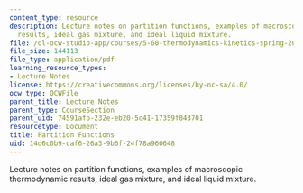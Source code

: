 ```yaml
---
content_type: resource
description: Lecture notes on partition functions, examples of macroscopic thermodynamic
  results, ideal gas mixture, and ideal liquid mixture.
file: /ol-ocw-studio-app/courses/5-60-thermodynamics-kinetics-spring-2008/14d6c0b9caf626a39b6f24f78a960648_lec_25.pdf
file_size: 144113
file_type: application/pdf
learning_resource_types:
- Lecture Notes
license: https://creativecommons.org/licenses/by-nc-sa/4.0/
ocw_type: OCWFile
parent_title: Lecture Notes
parent_type: CourseSection
parent_uid: 74591afb-232e-eb20-5c41-17359f843701
resourcetype: Document
title: Partition Functions
uid: 14d6c0b9-caf6-26a3-9b6f-24f78a960648
---
```

Lecture notes on partition functions, examples of macroscopic thermodynamic results, ideal gas mixture, and ideal liquid mixture.